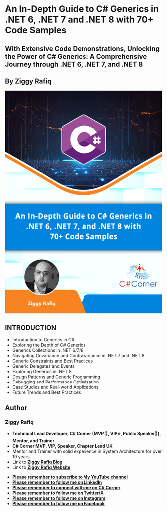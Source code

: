 # An In-Depth Guide to C# Generics in .NET 6, .NET 7 and .NET 8  with 70+ Code Samples 
## With Extensive Code Demonstrations, Unlocking the Power of C# Generics: A Comprehensive Journey through .NET 6, .NET 7, and .NET 8
## By Ziggy Rafiq
![An In-Depth Guide to C# Generics in .NET 6, .NET 7 and .NET 8  with 70+ Code Samples  by Ziggy Rafiq Book Cover](Book-Cover.png)

## INTRODUCTION
* Introduction to Generics in C#
* Exploring the Depth of C# Generics
* Generics Collections in .NET 6/7/8
* Navigating Covariance and Contravariance in .NET 7 and .NET 8
* Generic Constraints and Best Practices
* Generic Delegates and Events
* Exploring Generics in .NET 8
* Design Patterns and Generic Programming
* Debugging and Performance Optimization
* Case Studies and Real-world Applications
* Future Trends and Best Practices


## Author
### Ziggy Rafiq
- **Technical Lead Developer, C# Corner (MVP 🏅, VIP⭐️, Public Speaker🎤), Mentor, and Trainer**
- **C# Corner MVP, VIP, Speaker, Chapter Lead UK**
- Mentor and Trainer with solid experience in System Architecture for over 19 years
- Link to [**Ziggy Rafiq Blog**](https://blog.ziggyrafiq.com)
- Link to [**Ziggy Rafiq Website**](https://ziggyrafiq.com)
* [**Please remember to subscribe to My YouTube channel**](https://www.youtube.com/)
* [**Please remember to follow me on LinkedIn**](https://www.linkedin.com/in/ziggyrafiq/)
* [**Please remember to connect with me on C# Corner**](https://www.c-sharpcorner.com/members/ziggy-rafiq)
* [**Please remember to follow  me on Twitter/X**](https://twitter.com/ziggyrafiq)
* [**Please remember to follow  me on Instagram**](https://www.instagram.com/ziggyrafiq/)
* [**Please remember to follow  me on Facebook**](https://www.facebook.com/ziggyrafiq)
